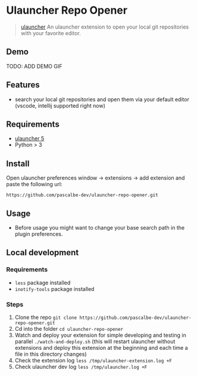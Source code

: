 # Ulauncher Repo Opener

> [ulauncher](https://ulauncher.io/) An ulauncher extension to open your local git repositories with your favorite editor.

## Demo

TODO: ADD DEMO GIF

## Features

- search your local git repositories and open them via your default editor (vscode, intellij supported right now)

## Requirements

- [ulauncher 5](https://ulauncher.io/)
- Python > 3

## Install

Open ulauncher preferences window -> extensions -> add extension and paste the following url:

`https://github.com/pascalbe-dev/ulauncher-repo-opener.git`

## Usage

- Before usage you might want to change your base search path in the plugin preferences.

## Local development

### Requirements

- `less` package installed
- `inotify-tools` package installed

### Steps

1. Clone the repo `git clone https://github.com/pascalbe-dev/ulauncher-repo-opener.git`
2. Cd into the folder `cd ulauncher-repo-opener`
3. Watch and deploy your extension for simple developing and testing in parallel `./watch-and-deploy.sh` (this will restart ulauncher without extensions and deploy this extension at the beginning and each time a file in this directory changes)
4. Check the extension log `less /tmp/ulauncher-extension.log +F`
5. Check ulauncher dev log `less /tmp/ulauncher.log +F`
